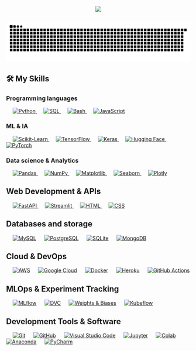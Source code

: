 <h1 align="center">
  <img src="https://readme-typing-svg.herokuapp.com/?lines=Hello,+World!+👋;I'm+Oscarpeg!;Machine+Learning+Engineer;Python+Developer;Data+Enthusiast&center=true&size=30">
</h1>

<p align = "center">
	<img src = "https://github.com/7oSkaaa/7oSkaaa/blob/output/github-contribution-grid-snake.svg?" alt = "Snake Game"/>
</p>

## 🛠️ My Skills
###  Programming languages
<p align="left"> 
  &emsp; 
  <a href="https://www.python.org" target="_blank">
    <img alt="Python" src="https://img.shields.io/badge/Python%20-%2314354C.svg?logo=python&logoColor=white">
  </a>
  &emsp;
  <a href="https://www.w3schools.com/sql/" target="_blank"> 
    <img alt="SQL" src="https://img.shields.io/badge/SQL%20-%2300599C.svg?logo=postgresql&logoColor=white">
  </a> 
  &emsp;
  <a href="https://www.gnu.org/software/bash/" target="_blank"> 
    <img alt="Bash" src="https://img.shields.io/badge/Bash%20-%23121011.svg?logo=gnu-bash&logoColor=white">
  </a>
  &emsp;
  <a href="https://developer.mozilla.org/en-US/docs/Web/JavaScript" target="_blank"> 
     <img alt="JavaScript" src="https://img.shields.io/badge/JavaScript%20-%23F7DF1E.svg?logo=javascript&logoColor=black">
   </a>
</p>


###  ML & IA 

<p align="left"> 
  &emsp; 
  <a href="https://scikit-learn.org/" target="_blank">
    <img alt="Scikit-Learn" src="https://img.shields.io/badge/scikit--learn-%23F7931E.svg?logo=scikit-learn&logoColor=white">
  </a>
  &emsp;
  <a href="https://www.tensorflow.org" target="_blank"> 
    <img alt="TensorFlow" src="https://img.shields.io/badge/TensorFlow-%23FF6F00.svg?logo=TensorFlow&logoColor=white">
  </a> 
  &emsp;
  <a href="https://keras.io/" target="_blank"> 
    <img alt="Keras" src="https://img.shields.io/badge/Keras-%23D00000.svg?logo=Keras&logoColor=white">
  </a>
  &emsp;
  <a href="https://huggingface.co/" target="_blank"> 
    <img alt="Hugging Face" src="https://img.shields.io/badge/%20Hugging%20Face-FFD21E?logoColor=black">
  </a>
  &emsp;
  <a href="https://pytorch.org/" target="_blank"> 
    <img alt="PyTorch" src="https://img.shields.io/badge/PyTorch-%23EE4C2C.svg?logo=PyTorch&logoColor=white">
  </a>
</p>

###  Data science & Analytics

<p align="left"> 
  &emsp; 
  <a href="https://pandas.pydata.org/" target="_blank">
    <img alt="Pandas" src="https://img.shields.io/badge/pandas-%23150458.svg?logo=pandas&logoColor=white">
  </a>
  &emsp;
  <a href="https://numpy.org/" target="_blank"> 
    <img alt="NumPy" src="https://img.shields.io/badge/numpy-%23013243.svg?logo=numpy&logoColor=white">
  </a> 
  &emsp;
  <a href="https://matplotlib.org/" target="_blank"> 
    <img alt="Matplotlib" src="https://img.shields.io/badge/Matplotlib-%23ffffff.svg?logo=Matplotlib&logoColor=black">
  </a>
  &emsp;
  <a href="https://seaborn.pydata.org/" target="_blank"> 
    <img alt="Seaborn" src="https://img.shields.io/badge/Seaborn-%230C55A5.svg?logoColor=white">
  </a>
  &emsp;
  <a href="https://plotly.com/" target="_blank"> 
    <img alt="Plotly" src="https://img.shields.io/badge/Plotly-%233F4F75.svg?logo=plotly&logoColor=white">
  </a>
</p>

## Web Development & APIs

<p align="left"> 
  &emsp; 
  <a href="https://fastapi.tiangolo.com/" target="_blank">
    <img alt="FastAPI" src="https://img.shields.io/badge/FastAPI-005571?logo=fastapi">
  </a>
  &emsp;
  <a href="https://streamlit.io" target="_blank"> 
    <img alt="Streamlit" src="https://img.shields.io/badge/Streamlit-%23FE4B4B.svg?logo=streamlit&logoColor=white">
  </a> 
  &emsp;
  <a href="https://www.w3.org/html/" target="_blank"> 
   <img alt="HTML" src="https://img.shields.io/badge/HTML5%20-%23E34F26.svg?logo=html5&logoColor=white">
  </a>   
  &emsp;
  <a href="https://www.w3schools.com/css/" target="_blank">
    <img alt="CSS" src="https://img.shields.io/badge/CSS%20-%231572B6.svg?logo=css3&logoColor=white">
  </a> 
</p>

## Databases and storage 

<p align="left">
  &emsp;
    <a href="https://www.mysql.com/" target="_blank"><img alt="MySQL" src="https://img.shields.io/badge/MySQL-%2300f.svg?logo=mysql&logoColor=white"></a>
  &emsp;
    <a href="https://www.postgresql.org/" target="_blank"><img alt="PostgreSQL" src ="https://img.shields.io/badge/PostgreSQL-%23316192.svg?logo=postgresql&logoColor=white"/></a>
  &emsp;
    <a href="https://www.sqlite.org/" target="_blank"><img alt="SQLite" src ="https://img.shields.io/badge/sqlite-%2307405e.svg?logo=sqlite&logoColor=white"/></a>
  &emsp;
    <a href="https://www.mongodb.com/" target="_blank"><img alt="MongoDB" src ="https://img.shields.io/badge/MongoDB-%234ea94b.svg?logo=mongodb&logoColor=white"/></a>
 </p>

 ## Cloud & DevOps

<p align="left">
  &emsp;
    <a href="https://aws.amazon.com" target="_blank"><img alt="AWS" src="https://img.shields.io/badge/AWS-%23FF9900.svg?logo=amazon-aws&logoColor=white"></a>
  &emsp;
    <a href="https://cloud.google.com" target="_blank"><img alt="Google Cloud" src="https://img.shields.io/badge/GoogleCloud-%234285F4.svg?logo=google-cloud&logoColor=white"></a>
  &emsp;
    <a href="https://www.docker.com/" target="_blank"><img alt="Docker" src="https://img.shields.io/badge/docker-%230db7ed.svg?logo=docker&logoColor=white"></a>
  &emsp;
    <a href="https://www.heroku.com/" target="_blank"><img alt="Heroku" src="https://img.shields.io/badge/Heroku%20-%23430098.svg?logo=heroku&logoColor=white"></a>  
  &emsp;
    <a href="https://github.com/features/actions" target="_blank"><img alt="GitHub Actions" src="https://img.shields.io/badge/github%20actions-%232671E5.svg?logo=githubactions&logoColor=white"></a>
 </p>

##  MLOps & Experiment Tracking

<p align="left">
  &emsp;
    <a href="https://mlflow.org/" target="_blank"><img alt="MLflow" src="https://img.shields.io/badge/mlflow-%23d9ead3.svg?logo=numpy&logoColor=blue"></a>
  &emsp;
    <a href="https://dvc.org/" target="_blank"><img alt="DVC" src="https://img.shields.io/badge/DVC-945DD6?logo=dataversioncontrol&logoColor=white"></a>
  &emsp;
    <a href="https://wandb.ai/" target="_blank"><img alt="Weights & Biases" src="https://img.shields.io/badge/Weights_&_Biases-FFBE00?logo=WeightsAndBiases&logoColor=white"></a>
  &emsp;
    <a href="https://www.kubeflow.org/" target="_blank"><img alt="Kubeflow" src="https://img.shields.io/badge/Kubeflow-326CE5?logo=kubeflow&logoColor=white"></a>
</p>

##  Development Tools & Software

<p align="left">
  &emsp;
    <a href="https://git-scm.com/" target="_blank"><img alt="Git" src="https://img.shields.io/badge/Git%20-%23F05033.svg?logo=git&logoColor=white"></a>
  &emsp;
    <a href="https://github.com/" target="_blank"><img alt="GitHub" src="https://img.shields.io/badge/github-%23121011.svg?logo=github&logoColor=white"></a>
  &emsp;
    <a href="https://code.visualstudio.com/" target="_blank"><img alt="Visual Studio Code" src="https://img.shields.io/badge/Visual%20Studio%20Code-0078d7.svg?logo=visual-studio-code&logoColor=white"></a>
  &emsp;
    <a href="https://jupyter.org/" target="_blank"><img alt="Jupyter" src="https://img.shields.io/badge/Jupyter%20-%23F37626.svg?logo=Jupyter&logoColor=white"></a>
  &emsp;
    <a href="https://colab.research.google.com/" target="_blank"><img alt="Colab" src="https://img.shields.io/badge/Colab-00b56a.svg?logo=google-colab&logoColor=white"></a>
  &emsp;
    <a href="https://www.anaconda.com/" target="_blank"><img alt="Anaconda" src="https://img.shields.io/badge/Anaconda-%2344A833.svg?logo=anaconda&logoColor=white"></a>
  &emsp;
    <a href="https://www.jetbrains.com/pycharm/" target="_blank"><img alt="PyCharm" src="https://img.shields.io/badge/pycharm-143?logo=pycharm&logoColor=black&color=black&labelColor=green"></a>
</p>




